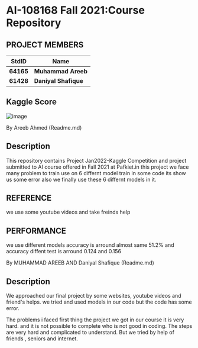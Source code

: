 


# AI-108168 Fall 2021:Course Repository #

## PROJECT MEMBERS ##
StdID | Name
------------ | -------------
**64165** | **Muhammad Areeb**
**61428** | **Daniyal Shafique**


## Kaggle Score ##
![image](https://user-images.githubusercontent.com/89004554/148608918-43c839e8-c574-4a1b-b99d-4fb61b8fc249.png)

By Areeb Ahmed (Readme.md)
## Description ##
This repository contains Project Jan2022-Kaggle Competition and project submitted to AI course offered in Fall 2021 at Pafkiet.in this project we face many problem to train use on 6 differnt model train in some code its show us some error also we finally use these 6 differnt models in it.
## REFERENCE ##
we use some youtube videos and take freinds help 
## PERFORMANCE ##
we use different models accuracy is arround almost same  51.2% and accuracy diffent test is arround 0.124 and 0.156 
 
 
 By  MUHAMMAD AREEB AND Daniyal Shafique (Readme.md)

## Description ##
We approached our final project by some websites, youtube videos and friend's helps.
we tried and used models in our code but the code has some error.

The problems i faced first thing the project we got in our course it is very hard.
and it is not possible to complete who is not good in coding.
The steps are very hard and complicated to understand.
But we tried by help of friends , seniors and internet.

